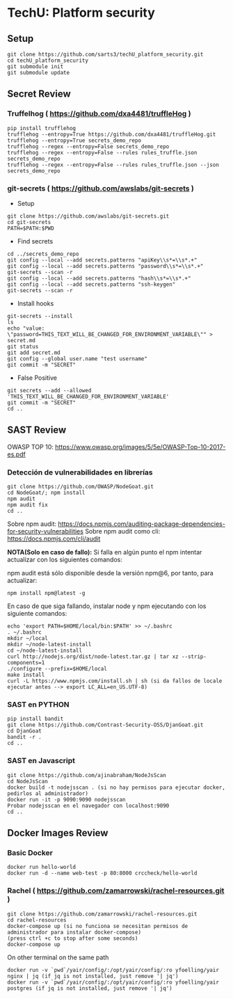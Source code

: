 
# TechU: Platform security 

## Setup

```
git clone https://github.com/sarts3/techU_platform_security.git
cd techU_platform_security
git submodule init
git submodule update

```

## Secret Review

### Truffelhog ( https://github.com/dxa4481/truffleHog )

```
pip install trufflehog
trufflehog --entropy=True https://github.com/dxa4481/truffleHog.git
trufflehog --entropy=True secrets_demo_repo
trufflehog --regex --entropy=False secrets_demo_repo
trufflehog --regex --entropy=False --rules rules_truffle.json secrets_demo_repo
trufflehog --regex --entropy=False --rules rules_truffle.json --json secrets_demo_repo
``` 

### git-secrets ( https://github.com/awslabs/git-secrets )
    
- Setup

```
git clone https://github.com/awslabs/git-secrets.git
cd git-secrets
PATH=$PATH:$PWD
```

- Find secrets

```
cd ../secrets_demo_repo
git config --local --add secrets.patterns "apiKey\\s*=\\s*.+"
git config --local --add secrets.patterns "password\\s*=\\s*.+"
git-secrets --scan -r
git config --local --add secrets.patterns "hash\\s*=\\s*.+"
git config --local --add secrets.patterns "ssh-keygen"
git-secrets --scan -r
```

- Install hooks

```
git-secrets --install
ls
echo "value: \"password=THIS_TEXT_WILL_BE_CHANGED_FOR_ENVIRONMENT_VARIABLE\"" > secret.md
git status
git add secret.md
git config --global user.name "test username"
git commit -m "SECRET"
```

- False Positive

```
git secrets --add --allowed 'THIS_TEXT_WILL_BE_CHANGED_FOR_ENVIRONMENT_VARIABLE'
git commit -m "SECRET"
cd ..
```

## SAST Review

OWASP TOP 10: https://www.owasp.org/images/5/5e/OWASP-Top-10-2017-es.pdf

### Detección de vulnerabilidades en librerías

```
git clone https://github.com/OWASP/NodeGoat.git
cd NodeGoat/; npm install
npm audit
npm audit fix
cd ..
```
Sobre npm audit: https://docs.npmjs.com/auditing-package-dependencies-for-security-vulnerabilities
Sobre npm audit como cli: https://docs.npmjs.com/cli/audit

**NOTA(Solo en caso de fallo):** Si falla en algún punto el npm intentar actualizar con los siguientes comandos: 

npm audit está sólo disponible desde la versión npm@6, por tanto, para actualizar:

```
npm install npm@latest -g
```

En caso de que siga fallando, instalar node y npm ejecutando con los siguiente comandos:

```
echo 'export PATH=$HOME/local/bin:$PATH' >> ~/.bashrc
. ~/.bashrc
mkdir ~/local
mkdir ~/node-latest-install
cd ~/node-latest-install
curl http://nodejs.org/dist/node-latest.tar.gz | tar xz --strip-components=1
./configure --prefix=$HOME/local
make install
curl -L https://www.npmjs.com/install.sh | sh (si da fallos de locale ejecutar antes --> export LC_ALL=en_US.UTF-8)
```

### SAST en PYTHON
```
pip install bandit
git clone https://github.com/Contrast-Security-OSS/DjanGoat.git
cd DjanGoat
bandit -r .
cd ..
```

### SAST en Javascript
```
git clone https://github.com/ajinabraham/NodeJsScan
cd NodeJsScan
docker build -t nodejsscan . (si no hay permisos para ejecutar docker, pedirlos al administrador)
docker run -it -p 9090:9090 nodejsscan
Probar nodejsscan en el navegador con localhost:9090
cd ..
```

## Docker Images Review

### Basic Docker

```
docker run hello-world
docker run -d --name web-test -p 80:8000 crccheck/hello-world
```

### Rachel ( https://github.com/zamarrowski/rachel-resources.git )

```
git clone https://github.com/zamarrowski/rachel-resources.git
cd rachel-resources
docker-compose up (si no funciona se necesitan permisos de administrador para instalar docker-compose)
(press ctrl +c to stop after some seconds)
docker-compose up
```

On other terminal on the same path
```
docker run -v `pwd`/yair/config/:/opt/yair/config/:ro yfoelling/yair nginx | jq (if jq is not installed, just remove '| jq')
docker run -v `pwd`/yair/config/:/opt/yair/config/:ro yfoelling/yair postgres (if jq is not installed, just remove '| jq')
```

